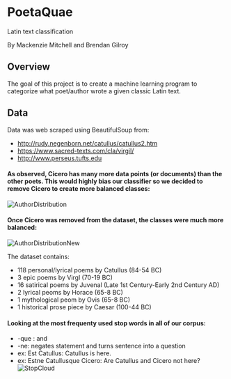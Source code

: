 # PoetaQuae
Latin text classification

By Mackenzie Mitchell and Brendan Gilroy

## Overview

The goal of this project is to create a machine learning program to categorize what poet/author wrote a
given classic Latin text.

## Data
Data was web scraped using BeautifulSoup from:
-  http://rudy.negenborn.net/catullus/catullus2.htm
-  https://www.sacred-texts.com/cla/virgil/
-  http://www.perseus.tufts.edu

#### As observed, Cicero has many more data points (or documents) than the other poets. This would highly bias our classifier so we decided to remove Cicero to create more balanced classes:
![AuthorDistribution](https://github.com/mackenziemitchell6/PoetaQuae/blob/mackwip/distributionWCic.png "Author Distribution")

#### Once Cicero was removed from the dataset, the classes were much more balanced:
![AuthorDistributionNew](https://github.com/mackenziemitchell6/PoetaQuae/blob/mackwip/distributionNew.png "Author Distribution New")
 

The dataset contains:
- 118 personal/lyrical poems by Catullus (84-54 BC)
- 3 epic poems by Virgl (70-19 BC)
- 16 satirical poems by Juvenal (Late 1st Century-Early 2nd Century AD)
- 2 lyrical peoms by Horace (65-8 BC)
- 1 mythological peom by Ovis (65-8 BC)
- 1 historical prose piece by Caesar (100-44 BC)

#### Looking at the most frequenty used stop words in all of our corpus:
- -que : and
- -ne: negates statement and turns sentence into a question
- ex: Est Catullus: Catullus is here.
- ex: Estne Catullusque Cicero: Are Catullus and Cicero not here?
![StopCloud](https://github.com/mackenziemitchell6/PoetaQuae/blob/mackwip/cloud.png "Stop Cloud")
